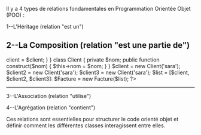 Il y a 4 types de relations fondamentales en Programmation Orientée Objet (POO) :

1--L'Héritage (relation "est un")

2--La Composition (relation "est une partie de")
-----------------------------------------------------------------------------
<?php
    echo "Hello, World!"

    class Facture {
    private $client [];

    public function construct(Client $client []) {
        $this->client = $client;
    }
}

  class Client {
    private $nom;

    public function construct($nom) {
        $this->nom = $nom;
    }
}

 $client = new Client('sara');
  $client2 = new Client('sara');

 $client3 = new Client('sara');
 
 $list = [$client, $client2, $client3]:

 $Facture = new Facture($list);
?>
--------------------------------------------------------------------------------------------------
3--L'Association (relation "utilise")

4--L'Agrégation (relation "contient")

Ces relations sont essentielles pour structurer le code orienté objet et définir comment les différentes classes interagissent entre elles. 
